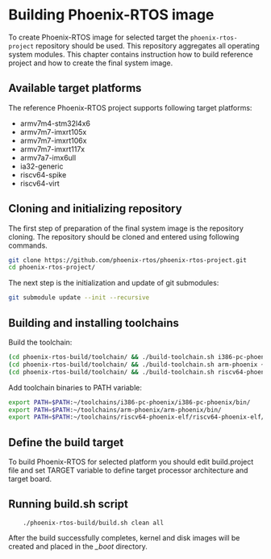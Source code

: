 # Building Phoenix-RTOS image

To create Phoenix-RTOS image for selected target the `phoenix-rtos-project` repository should be used. This repository aggregates all operating system modules. This chapter contains instruction how to build reference project and how to create the final system image.

## Available target platforms

The reference Phoenix-RTOS project supports following target platforms:

* armv7m4-stm32l4x6
* armv7m7-imxrt105x
* armv7m7-imxrt106x
* armv7m7-imxrt117x
* armv7a7-imx6ull
* ia32-generic
* riscv64-spike
* riscv64-virt

## Cloning and initializing repository

The first step of preparation of the final system image is the repository cloning. The repository should be cloned and entered using following commands.

````bash
git clone https://github.com/phoenix-rtos/phoenix-rtos-project.git
cd phoenix-rtos-project/
````

The next step is the initialization and update of git submodules:
````bash
git submodule update --init --recursive
````

## Building and installing toolchains

Build the toolchain:

````bash
(cd phoenix-rtos-build/toolchain/ && ./build-toolchain.sh i386-pc-phoenix ~/toolchains/i386-pc-phoenix)
(cd phoenix-rtos-build/toolchain/ && ./build-toolchain.sh arm-phoenix ~/toolchains/arm-phoenix)
(cd phoenix-rtos-build/toolchain/ && ./build-toolchain.sh riscv64-phoenix-elf ~/toolchains/riscv64-phoenix-elf)
````

Add toolchain binaries to PATH variable:

````bash
export PATH=$PATH:~/toolchains/i386-pc-phoenix/i386-pc-phoenix/bin/
export PATH=$PATH:~/toolchains/arm-phoenix/arm-phoenix/bin/
export PATH=$PATH:~/toolchains/riscv64-phoenix-elf/riscv64-phoenix-elf/bin/
````

## Define the build target

To build Phoenix-RTOS for selected platform you should edit build.project file and set TARGET variable to define target processor architecture and target board.






## Running build.sh script

```
	./phoenix-rtos-build/build.sh clean all
```
After the build successfully completes, kernel and disk images will be created and placed in the *_boot* directory.
